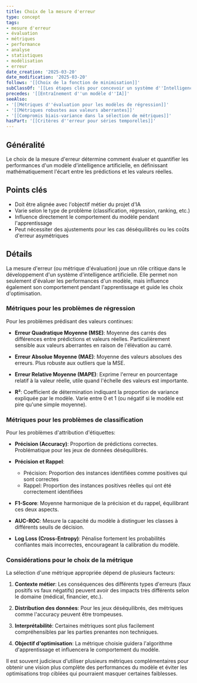 ```yaml
---
title: Choix de la mesure d'erreur
type: concept
tags:
- mesure d'erreur
- évaluation
- métriques
- performance
- analyse
- statistiques
- modélisation
- erreur
date_creation: '2025-03-20'
date_modification: '2025-03-20'
follows: '[[Choix de la fonction de minimisation]]'
subClassOf: '[[Les étapes clés pour concevoir un système d''Intelligence Artificielle]]'
precedes: '[[Entraînement d''un modèle d''IA]]'
seeAlso:
- '[[Métriques d''évaluation pour les modèles de régression]]'
- '[[Métriques robustes aux valeurs aberrantes]]'
- '[[Compromis biais-variance dans la sélection de métriques]]'
hasPart: '[[Critères d''erreur pour séries temporelles]]'
---
```

## Généralité

Le choix de la mesure d'erreur détermine comment évaluer et quantifier les performances d'un modèle d'intelligence artificielle, en définissant mathématiquement l'écart entre les prédictions et les valeurs réelles.

## Points clés

- Doit être alignée avec l'objectif métier du projet d'IA
- Varie selon le type de problème (classification, régression, ranking, etc.)
- Influence directement le comportement du modèle pendant l'apprentissage
- Peut nécessiter des ajustements pour les cas déséquilibrés ou les coûts d'erreur asymétriques

## Détails

La mesure d'erreur (ou métrique d'évaluation) joue un rôle critique dans le développement d'un système d'intelligence artificielle. Elle permet non seulement d'évaluer les performances d'un modèle, mais influence également son comportement pendant l'apprentissage et guide les choix d'optimisation.

### Métriques pour les problèmes de régression

Pour les problèmes prédisant des valeurs continues:

- **Erreur Quadratique Moyenne (MSE)**: Moyenne des carrés des différences entre prédictions et valeurs réelles. Particulièrement sensible aux valeurs aberrantes en raison de l'élévation au carré.
  
- **Erreur Absolue Moyenne (MAE)**: Moyenne des valeurs absolues des erreurs. Plus robuste aux outliers que la MSE.
  
- **Erreur Relative Moyenne (MAPE)**: Exprime l'erreur en pourcentage relatif à la valeur réelle, utile quand l'échelle des valeurs est importante.
  
- **R²**: Coefficient de détermination indiquant la proportion de variance expliquée par le modèle. Varie entre 0 et 1 (ou négatif si le modèle est pire qu'une simple moyenne).

### Métriques pour les problèmes de classification

Pour les problèmes d'attribution d'étiquettes:

- **Précision (Accuracy)**: Proportion de prédictions correctes. Problématique pour les jeux de données déséquilibrés.
  
- **Précision et Rappel**: 
  - Précision: Proportion des instances identifiées comme positives qui sont correctes
  - Rappel: Proportion des instances positives réelles qui ont été correctement identifiées
  
- **F1-Score**: Moyenne harmonique de la précision et du rappel, équilibrant ces deux aspects.
  
- **AUC-ROC**: Mesure la capacité du modèle à distinguer les classes à différents seuils de décision.
  
- **Log Loss (Cross-Entropy)**: Pénalise fortement les probabilités confiantes mais incorrectes, encourageant la calibration du modèle.

### Considérations pour le choix de la métrique

La sélection d'une métrique appropriée dépend de plusieurs facteurs:

1. **Contexte métier**: Les conséquences des différents types d'erreurs (faux positifs vs faux négatifs) peuvent avoir des impacts très différents selon le domaine (médical, financier, etc.).

2. **Distribution des données**: Pour les jeux déséquilibrés, des métriques comme l'accuracy peuvent être trompeuses.

3. **Interprétabilité**: Certaines métriques sont plus facilement compréhensibles par les parties prenantes non techniques.

4. **Objectif d'optimisation**: La métrique choisie guidera l'algorithme d'apprentissage et influencera le comportement du modèle.

Il est souvent judicieux d'utiliser plusieurs métriques complémentaires pour obtenir une vision plus complète des performances du modèle et éviter les optimisations trop ciblées qui pourraient masquer certaines faiblesses.